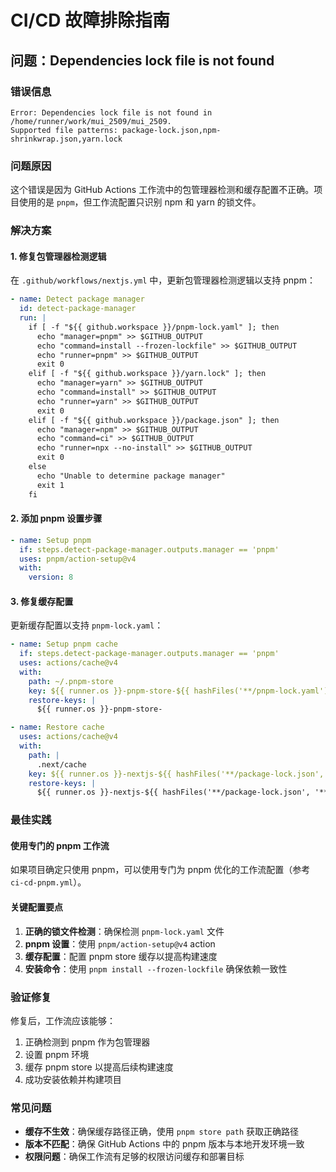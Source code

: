 # CI/CD 故障排除指南

## 问题：Dependencies lock file is not found

### 错误信息
```
Error: Dependencies lock file is not found in /home/runner/work/mui_2509/mui_2509. 
Supported file patterns: package-lock.json,npm-shrinkwrap.json,yarn.lock
```

### 问题原因
这个错误是因为 GitHub Actions 工作流中的包管理器检测和缓存配置不正确。项目使用的是 `pnpm`，但工作流配置只识别 npm 和 yarn 的锁文件。

### 解决方案

#### 1. 修复包管理器检测逻辑
在 `.github/workflows/nextjs.yml` 中，更新包管理器检测逻辑以支持 pnpm：

```yaml
- name: Detect package manager
  id: detect-package-manager
  run: |
    if [ -f "${{ github.workspace }}/pnpm-lock.yaml" ]; then
      echo "manager=pnpm" >> $GITHUB_OUTPUT
      echo "command=install --frozen-lockfile" >> $GITHUB_OUTPUT
      echo "runner=pnpm" >> $GITHUB_OUTPUT
      exit 0
    elif [ -f "${{ github.workspace }}/yarn.lock" ]; then
      echo "manager=yarn" >> $GITHUB_OUTPUT
      echo "command=install" >> $GITHUB_OUTPUT
      echo "runner=yarn" >> $GITHUB_OUTPUT
      exit 0
    elif [ -f "${{ github.workspace }}/package.json" ]; then
      echo "manager=npm" >> $GITHUB_OUTPUT
      echo "command=ci" >> $GITHUB_OUTPUT
      echo "runner=npx --no-install" >> $GITHUB_OUTPUT
      exit 0
    else
      echo "Unable to determine package manager"
      exit 1
    fi
```

#### 2. 添加 pnpm 设置步骤
```yaml
- name: Setup pnpm
  if: steps.detect-package-manager.outputs.manager == 'pnpm'
  uses: pnpm/action-setup@v4
  with:
    version: 8
```

#### 3. 修复缓存配置
更新缓存配置以支持 `pnpm-lock.yaml`：

```yaml
- name: Setup pnpm cache
  if: steps.detect-package-manager.outputs.manager == 'pnpm'
  uses: actions/cache@v4
  with:
    path: ~/.pnpm-store
    key: ${{ runner.os }}-pnpm-store-${{ hashFiles('**/pnpm-lock.yaml') }}
    restore-keys: |
      ${{ runner.os }}-pnpm-store-

- name: Restore cache
  uses: actions/cache@v4
  with:
    path: |
      .next/cache
    key: ${{ runner.os }}-nextjs-${{ hashFiles('**/package-lock.json', '**/yarn.lock', '**/pnpm-lock.yaml') }}-${{ hashFiles('**.[jt]s', '**.[jt]sx') }}
    restore-keys: |
      ${{ runner.os }}-nextjs-${{ hashFiles('**/package-lock.json', '**/yarn.lock', '**/pnpm-lock.yaml') }}-
```

### 最佳实践

#### 使用专门的 pnpm 工作流
如果项目确定只使用 pnpm，可以使用专门为 pnpm 优化的工作流配置（参考 `ci-cd-pnpm.yml`）。

#### 关键配置要点
1. **正确的锁文件检测**：确保检测 `pnpm-lock.yaml` 文件
2. **pnpm 设置**：使用 `pnpm/action-setup@v4` action
3. **缓存配置**：配置 pnpm store 缓存以提高构建速度
4. **安装命令**：使用 `pnpm install --frozen-lockfile` 确保依赖一致性

### 验证修复
修复后，工作流应该能够：
1. 正确检测到 pnpm 作为包管理器
2. 设置 pnpm 环境
3. 缓存 pnpm store 以提高后续构建速度
4. 成功安装依赖并构建项目

### 常见问题
- **缓存不生效**：确保缓存路径正确，使用 `pnpm store path` 获取正确路径
- **版本不匹配**：确保 GitHub Actions 中的 pnpm 版本与本地开发环境一致
- **权限问题**：确保工作流有足够的权限访问缓存和部署目标
